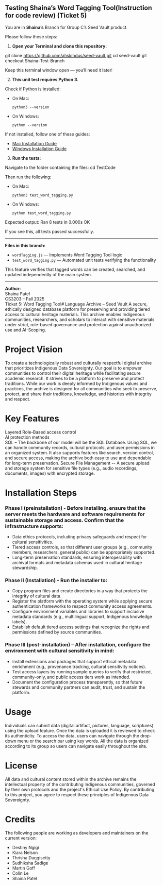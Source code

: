 ## Testing Shaina’s Word Tagging Tool(Instruction for code review) (Ticket 5)

You are in **Shaina’s** Branch for Group C’s Seed Vault product.

Please follow these steps:

1. **Open your Terminal and clone this repository:**

git clone https://github.com/ahskihdus/seed-vault.git
cd seed-vault
git checkout Shaina-Test-Branch

Keep this terminal window open — you’ll need it later!

2. **This unit test requires Python 3.**

Check if Python is installed:
- On Mac:
  ```
  python3 --version
  ```
- On Windows:
  ```
  python --version
  ```

If not installed, follow one of these guides:
- [Mac Installation Guide](https://youtu.be/89eHjZN69Fo?si=Fnlo4QVyc4kUmtF0)
- [Windows Installation Guide](https://youtu.be/YKSpANU8jPE?si=PogU7frQWMneWncz)

3. **Run the tests:**

Navigate to the folder containing the files:
cd TestCode

Then run the following:
- On Mac:
  ```
  python3 test_word_tagging.py
  ```
- On Windows:
  ```
  python test_word_tagging.py
  ```

Expected output:
Ran 8 tests in 0.000s
OK

If you see this, all tests passed successfully.

---

**Files in this branch:**
- `wordTagging.js` — Implements Word Tagging Tool logic  
- `test_word_tagging.py` — Automated unit tests verifying the functionality  

This feature verifies that tagged words can be created, searched, and updated independently of the main system.

---

**Author:**  
Shaina Patel  
CS3203 – Fall 2025  
Ticket 5: Word Tagging Tool# Language Archive – Seed Vault 
A secure, ethically designed database platform for preserving and providing tiered access to cultural heritage materials. This archive enables Indigenous communities, researchers, and scholars to interact with sensitive materials under strict, role-based governance and protection against unauthorized use and AI-Scoping.  

# Project Vision
To create a technologically robust and culturally respectful digital archive that prioritizes Indigenous Data Sovereignty. Our goal is to empower communities to control their digital heritage while facilitating secure academic research. It strives to be a platform to preserve and protect traditions. While our work is deeply informed by Indigenous values and practices, the archive is designed for all communities who seek to preserve, protect, and share their traditions, knowledge, and histories with integrity and respect. 

# Key Features  
Layered Role-Based access control  
AI protection methods   
SQL – The backbone of our model will be the SQL Database. Using SQL, we can handle community records, cultural protocols, and user permissions in an organized system. It also supports features like search, version control, and secure access, making the archive both easy to use and dependable for long-term preservation. 
Secure File Management -- A secure upload and storage system for sensitive file types (e.g., audio recordings, documents, images) with encrypted storage. 

# Installation Steps 
### Phase I (preinstallation) - Before installing, ensure that the server meets the hardware and software requirements for sustainable storage and access. Confirm that the infrastructure supports: 
-   Data ethics protocols, including privacy safeguards and respect for cultural sensitivities. 
-   Tiered access controls, so that different user groups (e.g., community members, researchers, general public) can be appropriately supported. 
-   Long-term preservation standards, ensuring interoperability with archival formats and metadata schemas used in cultural heritage stewardship. 
### Phase II (Installation)  - Run the installer to: 
-   Copy program files and create directories in a way that protects the integrity of cultural data. 
-   Register the platform with the operating system while applying secure authentication frameworks to respect community access agreements. 
-   Configure environment variables and libraries to support inclusive metadata standards (e.g., multilingual support, Indigenous knowledge labels). 
-   Establish default tiered access settings that recognize the rights and permissions defined by source communities. 
### Phase III (post-installation) – After installation, configure the environment with cultural sensitivity in mind: 
-   Install extensions and packages that support ethical metadata enrichment (e.g., provenance tracking, cultural sensitivity notices). 
-   Test access layers by running sample queries to verify that restricted, community-only, and public access tiers work as intended. 
-   Document the configuration process transparently, so that future stewards and community partners can audit, trust, and sustain the platform.  

# Usage 
Individuals can submit data (digital artifact, pictures, language, scriptures) using the upload feature. Once the data is uploaded it is reviewed to check its authenticity. To access the data, users can navigate through the drop-down menu or the search bar using key words. All the data is organized according to its group so users can navigate easily throughout the site. 

# License  
All data and cultural content stored within the archive remains the intellectual property of the contributing Indigenous communities, governed by their own protocols and the project's Ethical Use Policy. By contributing to this project, you agree to respect these principles of Indigenous Data Sovereignty. 

# Credits 
The following people are working as developers and maintainers on the current version: 
-   Destiny Ngigi  
-   Kiara Nelson 
-   Thrisha Duggisetty 
-   Sudhiksha Sadige 
-   Martin Goff 
-   Colin Le 
-   Shaina Patel
